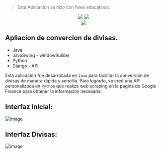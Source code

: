 > Esta Aplicacion se hizo con fines educativos.

<p align="center">
  <img src="https://img.shields.io/badge/Alura_ONE-Challenge%232-orange">
  <img src="https://img.shields.io/badge/Status-Proceso-yellow"><br>
  <img src="https://img.shields.io/badge/JRE-20-red">
</p>

## Apliacion de convercion de divisas.
* Java
* JavaSwing - windowBuilder
* Python 
* Django - API

Esta aplicación fue desarrollada en `Java` para facilitar la conversión de divisas de manera rápida y sencilla. Para lograrlo, se creó una API personalizada en `Python` que realiza web scraping en la página de Google Finance para obtener la información necesaria.

## Interfaz inicial:
![image](https://github.com/martinezpke/Conversor/assets/120543053/d86d1054-02d6-4ec9-8dd6-90398a93d1fc)

## Interfaz Divisas:
![image](https://github.com/martinezpke/Conversor/assets/120543053/8cf81fb5-4fbc-4e9e-81f5-c49b8826db94)

